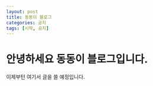 ```yaml
---
layout: post
title: 동동이 블로그
categories: 공지
tags: [시작, 공지]
---
```


# 안녕하세요 동동이 블로그입니다.
이제부턴 여기서 글을 쓸 예정입니다.
